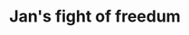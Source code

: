 ---
pid: LLP267
title: Jan's fight of freedum
location_transcription: 
zipcode: 
outside_phl: 
neighborhood: 
age: '10'
age_range: 6-13
instagram: 
image_file_name: LLP_267.jpg
proposal_transcription: 
topic: Freedom
topic_summary: '0'
type: Sculpture Statue
keywords_other: 
credit: 
image_labels: 
twitter: 
facebook: 
permalink: "/monuments/llp267/"
layout: item-page
---